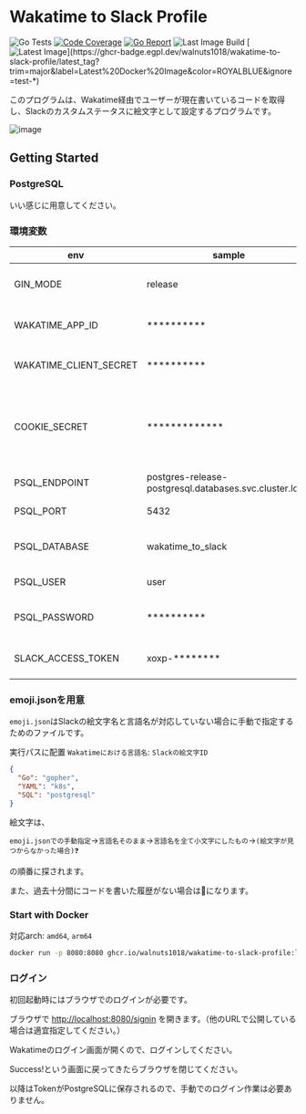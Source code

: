 # Wakatime to Slack Profile
![Go Tests](https://github.com/walnuts1018/wakatime-to-slack-profile/actions/workflows/go-test.yaml/badge.svg)
[![Code Coverage](https://img.shields.io/codecov/c/github/walnuts1018/wakatime-to-slack-profile/master.svg)](https://codecov.io/github/walnuts1018/wakatime-to-slack-profile?branch=master)
[![Go Report](https://goreportcard.com/badge/github.com/walnuts1018/wakatime-to-slack-profile)](https://goreportcard.com/report/github.com/walnuts1018/wakatime-to-slack-profile)
![Last Image Build](https://github.com/walnuts1018/wakatime-to-slack-profile/actions/workflows/docker-image.yaml/badge.svg)
[![Latest Image](https://ghcr-badge.egpl.dev/walnuts1018/wakatime-to-slack-profile/latest_tag?trim=major&label=Latest%20Docker%20Image&color=ROYALBLUE&ignore=test-*)](https://ghcr-badge.egpl.dev/walnuts1018/wakatime-to-slack-profile/latest_tag?trim=major&label=Latest%20Docker%20Image&color=ROYALBLUE&ignore=test-*)

このプログラムは、Wakatime経由でユーザーが現在書いているコードを取得し、Slackのカスタムステータスに絵文字として設定するプログラムです。

![image](https://github.com/walnuts1018/wakatime-to-slack-profile/assets/60650857/e6044d30-5008-40b8-a0ba-8c0952fe2cee)

## Getting Started

### PostgreSQL
いい感じに用意してください。

### 環境変数
|env|sample|detail|
| --- | --- | --- |
|GIN_MODE|release|gin用release mode設定|
|WAKATIME_APP_ID|**********|Wakatime APIのApp ID|
|WAKATIME_CLIENT_SECRET|**********|Wakatime APIのClient Secret|
|COOKIE_SECRET|*************|Cookie用のSecret: 64Byteのランダム文字列を入れてください|
|PSQL_ENDPOINT|postgres-release-postgresql.databases.svc.cluster.local|Postgresqlのendpoint|
|PSQL_PORT|5432|PostgreSQLのポート|
|PSQL_DATABASE|wakatime_to_slack|PostgreSQLデータベース名|
|PSQL_USER|user|PostgreSQLユーザー名|
|PSQL_PASSWORD|**********|PostgreSQL ユーザーパスワード|
|SLACK_ACCESS_TOKEN|xoxp-********|SlackのACCESS Token|

### emoji.jsonを用意

`emoji.json`はSlackの絵文字名と言語名が対応していない場合に手動で指定するためのファイルです。

実行パスに配置
`Wakatimeにおける言語名`: `Slackの絵文字ID`
```json
{
  "Go": "gopher",
  "YAML": "k8s",
  "SQL": "postgresql"
}
```

絵文字は、

`emoji.jsonでの手動指定`→`言語名そのまま`→`言語名を全て小文字にしたもの`→`(絵文字が見つからなかった場合)❓`

の順番に探されます。

また、過去十分間にコードを書いた履歴がない場合は🦥になります。

### Start with Docker
対応arch: `amd64`, `arm64`
```bash
docker run -p 8080:8080 ghcr.io/walnuts1018/wakatime-to-slack-profile:latest
```

### ログイン
初回起動時にはブラウザでのログインが必要です。

ブラウザで [http://localhost:8080/signin](http://localhost:8080/signin) を開きます。（他のURLで公開している場合は適宜指定してください。）

Wakatimeのログイン画面が開くので、ログインしてください。

Success!という画面に戻ってきたらブラウザを閉じてください。

以降はTokenがPostgreSQLに保存されるので、手動でのログイン作業は必要ありません。


